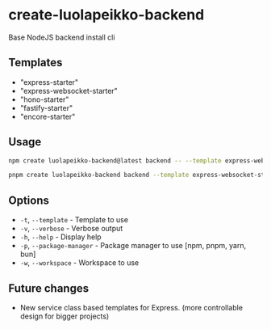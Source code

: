 # create-luolapeikko-backend

Base NodeJS backend install cli

## Templates

- "express-starter"
- "express-websocket-starter"
- "hono-starter"
- "fastify-starter"
- "encore-starter"

## Usage

```bash
npm create luolapeikko-backend@latest backend -- --template express-websocket-starter

pnpm create luolapeikko-backend backend --template express-websocket-starter
```

## Options

- `-t`, `--template` - Template to use
- `-v`, `--verbose` - Verbose output
- `-h`, `--help` - Display help
- `-p`, `--package-manager` - Package manager to use [npm, pnpm, yarn, bun]
- `-w`, `--workspace` - Workspace to use

## Future changes

- New service class based templates for Express. (more controllable design for bigger projects)
